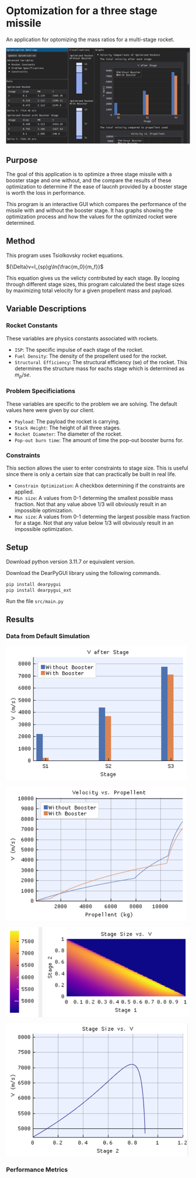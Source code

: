 # Optomization for a three stage missile

An application for optomizing the mass ratios for a multi-stage rocket. 

![alt text](graphs/screenshot.png)

## Purpose

The goal of this application is to optimize a three stage missile with a booster stage and one without, and the compare the results of these optimization to determine if the ease of laucnh provided by a booster stage is worth the loss in performance. 

This program is an interactive GUI which compares the performance of the missile with and without the booster stage. It has graphs showing the optimization process and how the values for the optimized rocket were determined.

## Method

This program uses Tsiolkovsky rocket equations. 

${\Delta}v=I_{sp}g\ln{\frac{m_0}{m_f}}$

This equation gives us the velicty contributed by each stage. By looping through different stage sizes, this program calculated the best stage sizes by maximizing total velocity for a given propellent mass and payload. 

## Variable Descriptions

### Rocket Constants

These variables are physics constants associated with rockets. 

- `ISP`: The specific impulse of each stage of the rocket. 
- `Fuel Density`: The density of the propellent used for the rocket. 
- `Structural Efficiency`: The structural efficiency (se) of the rocket. This determines the structure mass for eachs stage which is determined as $m_p / se$.

### Problem Specificiations

These variables are specific to the problem we are solving. The default values here were given by our client. 

- `Payload`: The payload the rocket is carrying. 
- `Stack Height`: The height of all three stages. 
- `Rocket Diameter`: The diameter of the rocket. 
- `Pop-out burn time`: The amount of time the pop-out booster burns for. 

### Constraints 

This section allows the user to enter constraints to stage size. This is useful since there is only a certain size that can practically be built in real life. 

- `Constrain Optimization`: A checkbox determining if the constraints are applied. 
- `Min size`: A values from 0-1 determing the smallest possible mass fraction. Not that any value above $1/3$ will obviously result in an impossible optimization. 
- `Max size`: A values from 0-1 determing the largest possible mass fraction for a stage. Not that any value below $1/3$ will obviously result in an impossible optimization. 

## Setup

Download python version 3.11.7 or equivalent version. 

Download the DearPyGUI library using the following commands. 
```
pip install dearpygui
pip install dearpygui_ext
```

Run the file `src/main.py`

## Results

### Data from Default Simulation

![alt text](graphs/v_after_stage.png "Title")

![alt text](graphs/v_propellent.png "Title")

![alt text](graphs/size_v.png "Title")

![alt text](graphs/size_v_b.png "Title")



### Performance Metrics
